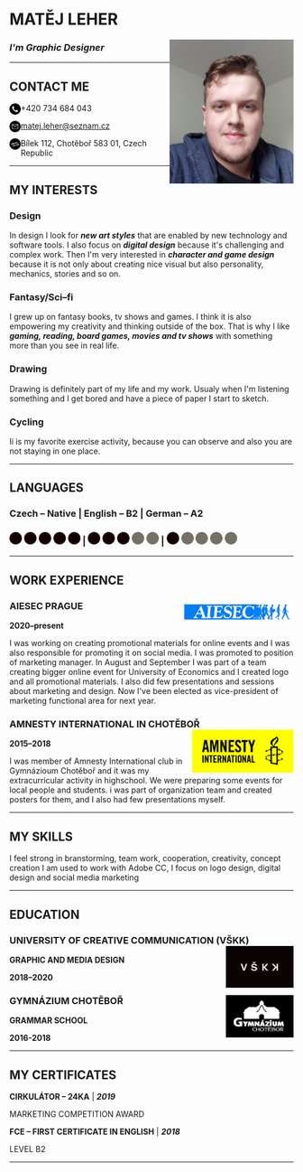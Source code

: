 # MATĚJ LEHER 
<img src="./images/photo.jpg" alt="photo.jpg" width="220" image align="right"/>

### *I'm Graphic Designer*
-----------------
## CONTACT ME

<img src="./images/phone-call.png" alt="phone-call.png" width="20" image align="left"/> +420 734 684 043 

<img src="./images/email.png" alt="email.png" width="20" image align="left"/> matej.leher@seznam.cz

<img src="./images/map-outline-inside-a-circle.png" alt="map-outline-inside-a-circle.png" width="20" image align="left"/> Bílek 112, Chotěboř 583 01, Czech Republic

---------------------
## MY INTERESTS

### Design
In design I look for ***new art styles*** that are enabled by new technology and software tools. I also focus on ***digital design*** because it's challenging and complex work. Then I'm very interested in ***character and game design*** because it is not only about creating nice visual but also personality, mechanics, stories and so on.
### Fantasy/Sci–fi
I grew up on fantasy books, tv shows and games. I think it is also empowering my creativity and thinking outside of the box. That is why I like ***gaming, reading, board games, movies and tv shows*** with something more than you see in real life.
### Drawing
Drawing is definitely part of my life and my work. Usualy when I'm listening something and I get bored and have a piece of paper I start to sketch.
### Cycling
Ii is my favorite exercise activity, because you can observe and also you are not staying in one place.

---------------------

## LANGUAGES

### Czech – Native     |      English – B2       |       German – A2
### <img src="./images/dot.png" alt="dot.png" width="22"/>   <img src="./images/dot.png" alt="dot.png" width="22"/>   <img src="./images/dot.png" alt="dot.png" width="22"/>   <img src="./images/dot.png" alt="dot.png" width="22"/>   <img src="./images/dot.png" alt="dot.png" width="22"/> **|** <img src="./images/dot.png" alt="dot.png" width="22"/>   <img src="./images/dot.png" alt="dot.png" width="22"/>   <img src="./images/dot.png" alt="dot.png" width="22"/>   <img src="./images/grey-dot.png" alt="grey-dot.png" width="22"/>   <img src="./images/grey-dot.png" alt="grey-dot.png" width="22"/> **|** <img src="./images/dot.png" alt="dot.png" width="22"/>   <img src="./images/grey-dot.png" alt="grey-dot.png" width="22"/>   <img src="./images/grey-dot.png" alt="grey-dot.png" width="22"/>   <img src="./images/grey-dot.png" alt="grey-dot.png" width="22"/>   <img src="./images/grey-dot.png" alt="grey-dot.png" width="22"/>

----------------------
## WORK EXPERIENCE
### AIESEC PRAGUE  <img src="./images/AIESEC-Blue.png" alt="AIESEC-Blue.png" width="200" image align="right"/>
**2020–present**

I was working on creating promotional materials for online events and I was also responsible for promoting it on social media.
I was promoted to position of marketing manager. In August and September I was part of a team creating bigger online event for University of Economics and I created logo and all promotional materials. I also did few presentations and sessions about marketing and design. Now I've been elected as vice-president of marketing functional area for next year.

### AMNESTY INTERNATIONAL IN CHOTĚBOŘ <img src="./images/Amnesty-International-logo.png" alt="Amnesty-International-logo.png" width="180" image align="right"/>

**2015–2018**

I was member of Amnesty International club in Gymnázioum Chotěboř and it was my extracurricular activity in highschool.
We were preparing some events for local people and students. i was part of organization team and created posters for them, and I also had few presentations myself.

---------------
## MY SKILLS
I feel strong in branstorming, team work, cooperation, creativity, concept creation
I am used  to work with Adobe CC, I focus on logo design, digital design and social media marketing

-----------
## EDUCATION
### UNIVERSITY OF CREATIVE COMMUNICATION (VŠKK) <img src="./images/vskk-logo.png" alt="vskk-logo.png" width="120" image align="right"/>
**GRAPHIC AND MEDIA DESIGN**

**2018–2020**

### GYMNÁZIUM CHOTĚBOŘ <img src="./images/gymnazium-chotebor-logo.png" alt="gymnazium-chtorebor-logo.png" width="120" image align="right"/>

**GRAMMAR SCHOOL**

**2016-2018**

------------------
## MY CERTIFICATES

**CIRKULÁTOR – 24KA** | ***2019***

MARKETING COMPETITION AWARD

**FCE – FIRST CERTIFICATE IN ENGLISH** | ***2018***

LEVEL B2

-----------------
